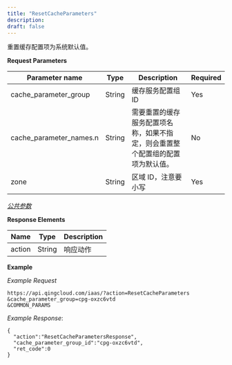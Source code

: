 ```yaml
---
title: "ResetCacheParameters"
description: 
draft: false
---
```




重置缓存配置项为系统默认值。

**Request Parameters**

| Parameter name | Type | Description | Required |
| --- | --- | --- | --- |
| cache_parameter_group | String | 缓存服务配置组ID | Yes |
| cache_parameter_names.n | String | 需要重置的缓存服务配置项名称，如果不指定，则会重置整个配置组的配置项为默认值。 | No |
| zone | String | 区域 ID，注意要小写 | Yes |

[_公共参数_](../../common/parameters.html#api-common-parameters)

**Response Elements**

| Name | Type | Description |
| --- | --- | --- |
| action | String | 响应动作 |

**Example**

_Example Request_

```
https://api.qingcloud.com/iaas/?action=ResetCacheParameters
&cache_parameter_group=cpg-oxzc6vtd
&COMMON_PARAMS
```

_Example Response_:

```
{
  "action":"ResetCacheParametersResponse",
  "cache_parameter_group_id":"cpg-oxzc6vtd",
  "ret_code":0
}
```
